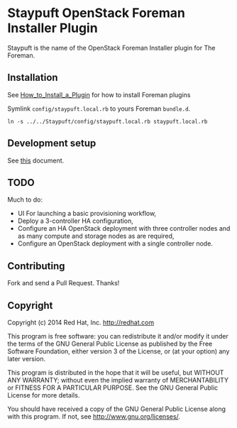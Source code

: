 # Staypuft OpenStack Foreman Installer Plugin

Staypuft is the name of the OpenStack Foreman Installer plugin for The Foreman.

## Installation

See [How_to_Install_a_Plugin](http://projects.theforeman.org/projects/foreman/wiki/How_to_Install_a_Plugin)
for how to install Foreman plugins

Symlink `config/staypuft.local.rb` to yours Foreman `bundle.d`.

    ln -s ../../Staypuft/config/staypuft.local.rb staypuft.local.rb

## Development setup

See [this](docs/setup.md) document.

## TODO

Much to do:
* UI For launching a basic provisioning workflow,
* Deploy a 3-controller HA configuration,
* Configure an HA OpenStack deployment with three controller nodes and as many compute and storage nodes as are required,
* Configure an OpenStack deployment with a single controller node.

## Contributing

Fork and send a Pull Request. Thanks!

## Copyright

Copyright (c) 2014 Red Hat, Inc. http://redhat.com

This program is free software: you can redistribute it and/or modify
it under the terms of the GNU General Public License as published by
the Free Software Foundation, either version 3 of the License, or
(at your option) any later version.

This program is distributed in the hope that it will be useful,
but WITHOUT ANY WARRANTY; without even the implied warranty of
MERCHANTABILITY or FITNESS FOR A PARTICULAR PURPOSE.  See the
GNU General Public License for more details.

You should have received a copy of the GNU General Public License
along with this program.  If not, see <http://www.gnu.org/licenses/>.

